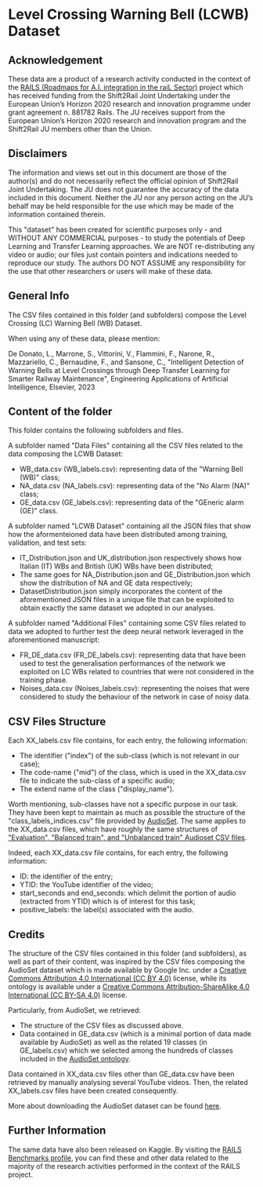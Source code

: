 # Level Crossing Warning Bell (LCWB) Dataset


## Acknowledgement
These data are a product of a research activity conducted in the context of the [RAILS (Roadmaps for A.I. integration in the raiL Sector)](https://rails-project.eu) project which has received funding from the Shift2Rail Joint Undertaking under the European Union’s Horizon 2020 research and innovation programme under grant agreement n. 881782 Rails. The JU receives support from the European Union’s Horizon 2020 research and innovation program and the Shift2Rail JU members other than the Union.

## Disclaimers
The information and views set out in this document are those of the author(s) and do not necessarily reflect the official opinion of Shift2Rail Joint Undertaking. The JU does not guarantee the accuracy of the data included in this document. Neither the JU nor any person acting on the JU’s behalf may be held responsible for the use which may be made of the information contained therein.

This "dataset" has been created for scientific purposes only - and WITHOUT ANY COMMERCIAL purposes - to study the potentials of Deep Learning and Transfer Learning approaches. We are NOT re-distributing any video or audio; our files just contain pointers and indications needed to reproduce our study. The authors DO NOT ASSUME any responsibility for the use that other researchers or users will make of these data. 

## General Info
The CSV files contained in this folder (and subfolders) compose the Level Crossing (LC) Warning Bell (WB) Dataset.

When using any of these data, please mention:

De Donato, L., Marrone, S., Vittorini, V., Flammini, F., Narone, R., Mazzariello, C., Bernaudine, F., and Sansone, C., "Intelligent Detection of Warning Bells at Level Crossings through Deep Transfer Learning for Smarter Railway Maintenance", Engineering Applications of Artificial Intelligence, Elsevier, 2023


## Content of the folder
This folder contains the following subfolders and files.

A subfolder named "Data Files" containing all the CSV files related to the data composing the LCWB Dataset:
- WB_data.csv (WB_labels.csv): representing data of the "Warning Bell (WB)" class;
- NA_data.csv (NA_labels.csv): representing data of the "No Alarm (NA)" class;
- GE_data.csv (GE_labels.csv): representing data of the "GEneric alarm (GE)" class.

A subfolder named "LCWB Dataset" containing all the JSON files that show how the aformenteioned data have been distributed among training, validation, and test sets:
- IT_Distribution.json and UK_distribution.json respectively shows how Italian (IT) WBs and British (UK) WBs have been distributed;
- The same goes for NA_Distribution.json and GE_Distribution.json which show the distribution of NA and GE data respectively;
- DatasetDistribution.json simply incorporates the content of the aforementioned JSON files in a unique file that can be exploited to obtain exactly the same dataset we adopted in our analyses.

A subfolder named "Additional Files" containing some CSV files related to data we adopted to further test the deep neural network leveraged in the aforementioned manuscript:
- FR_DE_data.csv (FR_DE_labels.csv): representing data that have been used to test the generalisation performances of the network we exploited on LC WBs related to countries that were not considered in the training phase.
- Noises_data.csv (Noises_labels.csv): representing the noises that were considered to study the behaviour of the network in case of noisy data.


## CSV Files Structure
Each XX_labels.csv file contains, for each entry, the following information:
- The identifier ("index") of the sub-class (which is not relevant in our case);
- The code-name ("mid") of the class, which is used in the XX_data.csv file to indicate the sub-class of a specific audio;
- The extend name of the class ("display_name").

Worth mentioning, sub-classes have not a specific purpose in our task. They have been kept to maintain as much as possible the structure of the "class_labels_indices.csv" file provided by [AudioSet](https://research.google.com/audioset/). The same applies to the XX_data.csv files, which have roughly the same structures of ["Evaluation", "Balanced train", and "Unbalanced train" Audioset CSV files](https://research.google.com/audioset/download.html).

Indeed, each XX_data.csv file contains, for each entry, the following information:
- ID: the identifier of the entry;
- YTID: the YouTube identifier of the video;
- start_seconds and end_seconds: which delimit the portion of audio (extracted from YTID) which is of interest for this task;
- positive_labels: the label(s) associated with the audio.


## Credits
The structure of the CSV files contained in this folder (and subfolders), as well as part of their content, was inspired by the CSV files composing the AudioSet dataset which is made available by Google Inc. under a [Creative Commons Attribution 4.0 International (CC BY 4.0)](https://creativecommons.org/licenses/by/4.0/) license, while its ontology is available under a [Creative Commons Attribution-ShareAlike 4.0 International (CC BY-SA 4.0)](https://creativecommons.org/licenses/by-sa/4.0/) license.

Particularly, from AudioSet, we retrieved:
- The structure of the CSV files as discussed above.
- Data contained in GE_data.csv (which is a minimal portion of data made available by AudioSet) as well as the related 19 classes (in GE_labels.csv) which we selected among the hundreds of classes included in the [AudioSet ontology](https://research.google.com/audioset/ontology/index.html).

Data contained in XX_data.csv files other than GE_data.csv have been retrieved by manually analysing several YouTube videos. Then, the related XX_labels.csv files have been created consequently.

More about downloading the AudioSet dataset can be found [here](https://research.google.com/audioset/download.html).


## Further Information
The same data have also been released on Kaggle. By visiting the [RAILS Benchmarks profile](https://www.kaggle.com/railsbenchmarks), you can find these and other data related to the majority of the research activities performed in the context of the RAILS project.
